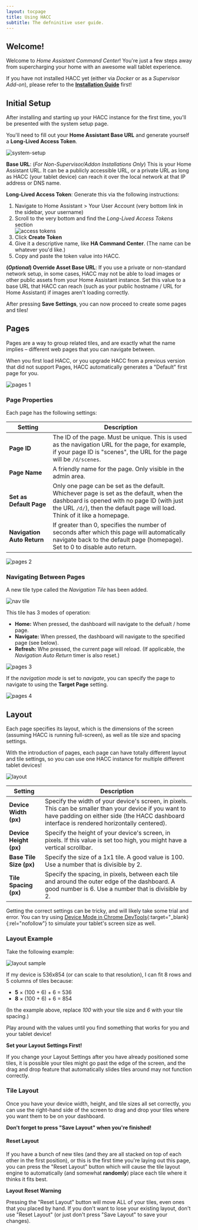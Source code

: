 ```yaml
---
layout: tocpage
title: Using HACC
subtitle: The defninitive user guide.
---
```


## Welcome!

Welcome to *Home Assistant Command Center*! You're just a few steps away from supercharging your home with an awesome wall tablet experience.

If you have not installed HACC yet (either via *Docker* or as a *Supervisor Add-on*), please refer to the **[Installation Guide](/install)** first!

## Initial Setup

After installing and starting up your HACC instance for the first time, you'll be presented with the system setup page.

You'll need to fill out your **Home Assistant Base URL** and generate yourself a **Long-Lived Access Token**.

![system-setup](/img/setup.png)

**Base URL**: (*For Non-Supervisor/Addon Installations Only*) This is your Home Assistant URL. It can be a publicly accessible URL, or a private URL as long as HACC (your tablet device) can reach it over the local network at that IP address or DNS name.

**Long-Lived Access Token**: Generate this via the following instructions:
1. Navigate to Home Assistant > Your User Account (very bottom link in the sidebar, your username)
1. Scroll to the very bottom and find the *Long-Lived Access Tokens* section  
   ![access tokens](/img/llat.png)
1. Click **Create Token**
1. Give it a descriptive name, like **HA Command Center**. (The name can be whatever you'd like.)
1. Copy and paste the token value into HACC.

**(*Optional*) Override Asset Base URL**: If you use a private or non-standard network setup, in some cases, HACC may not be able to load images or other
public assets from your Home Assistant instance. Set this value to a base URL that HACC can reach (such as your public hostname / URL for Home Assistant) if images aren't loading correctly.

After pressing **Save Settings**, you can now proceed to create some pages and tiles!

## Pages

Pages are a way to group related tiles, and are exactly what the name implies &ndash; different web pages that you can navigate between.

When you first load HACC, or you upgrade HACC from a previous version that did not support Pages, HACC automatically generates a "Default" first page for you.

![pages 1](/img/guide-1.png)

### Page Properties

Each page has the following settings:

| Setting                      | Description   |
|------------------------------|---------------|
| **Page ID**                  | The ID of the page. Must be unique. This is used as the navigation URL for the page, for example, if your page ID is "scenes", the URL for the page will be `/d/scenes`. |
| **Page Name**                | A friendly name for the page. Only visible in the admin area. |
| **Set as Default Page**      | Only one page can be set as the default. Whichever page is set as the default, when the dashboard is opened with no page ID (with just the URL `/d/`), then the default page will load. Think of it like a homepage. |
| **Navigation Auto Return**   | If greater than 0, specifies the number of seconds after which this page will automatically navigate back to the default page (homepage). Set to 0 to disable auto return. |

![pages 2](/img/guide-2.png)

### Navigating Between Pages

A new tile type called the *Navigation Tile* has been added.

![nav tile](/img/navtile.png)

This tile has 3 modes of operation:

* **Home:** When pressed, the dashboard will navigate to the defualt / home page.
* **Navigate:** When pressed, the dashboard will navigate to the specified page (see below).
* **Refresh:** Whe pressed, the current page will reload. (If applicable, the *Navigation Auto Return* timer is also reset.)

![pages 3](/img/guide-3.png)

If the *navigation mode* is set to *navigate*, you can specify the page to navigate to using the **Target Page** setting.

![pages 4](/img/guide-4.png)

## Layout

Each page specifies its layout, which is the dimensions of the screen (assuming HACC is running full-screen), as well as tile size and spacing settings.

With the introduction of pages, each page can have totally different layout and tile settings, so you can use one HACC instance for multiple different tablet devices!

![layout](/img/layout.png)

| Setting                      | Description   |
|------------------------------|---------------|
| **Device Width (px)**        | Specify the width of your device's screen, in pixels. This can be smaller than your device if you want to have padding on either side (the HACC dashboard interface is rendered horizontally centered). |
| **Device Height (px)**      | Specify the height of your device's screen, in pixels. If this value is set too high, you might have a vertical scrollbar. |
| **Base Tile Size (px)**      | Specify the size of a 1x1 tile. A good value is 100. Use a number that is divisible by 2. |
| **Tile Spacing (px)**        | Specify the spacing, in pixels, between each tile and around the outer edge of the dashboard. A good number is 6. Use a number that is divisible by 2. |

Getting the correct settings can be tricky, and will likely take some trial and error. You can try using [Device Mode in Chrome DevTools](https://developers.google.com/web/tools/chrome-devtools/device-mode){:target="_blank}{:rel="nofollow"} to simulate your tablet's screen size as well.

### Layout Example

Take the following example:

![layout sample](/img/layoutsample.png)

If my device is 536x854 (or can scale to that resolution), I can fit 8 rows and 5 columns of tiles because:

* **5** &times; (100 + 6) + 6 = 536
* **8** &times; (100 + 6) + 6 = 854

(In the example above, replace *100* with your tile size and *6* with your tile spacing.)

Play around with the values until you find something that works for you and your tablet device!

<div class="alert alert-warning" role="alert">
    <p><b>Set your Layout Settings First!</b></p>
    <p>If you change your Layout Settings after you have already positioned some tiles, it is possible your tiles might go past the edge of the screen, and the drag and drop feature that automatically slides tiles around may not function correctly.</p>
</div>

### Tile Layout

Once you have your device width, height, and tile sizes all set correctly, you can use the right-hand side of the screen to drag and drop your tiles where you want them to be on your dashboard.

<div class="alert alert-success" role="alert">
    <p><b>Don't forget to press "Save Layout" when you're finished!</b></p>
</div>

#### Reset Layout

If you have a bunch of new tiles (and they are all stacked on top of each other in the first position), or this is the first time you're laying out this page, you can press the "Reset Layout" button which will cause the tile layout engine to automatically (and somewhat **randomly**) place each tile where it thinks it fits best.

<div class="alert alert-warning" role="alert">
    <p><b>Layout Reset Warning</b></p>
    <p>Pressing the "Reset Layout" button will move ALL of your tiles, even ones that you placed by hand. If you don't want to lose your existing layout, don't use "Reset Layout" (or just don't press "Save Layout" to save your changes).</p>
</div>